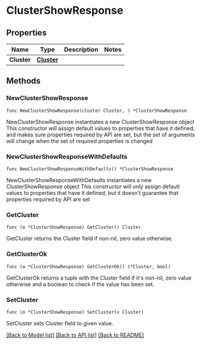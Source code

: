 # ClusterShowResponse

## Properties

Name | Type | Description | Notes
------------ | ------------- | ------------- | -------------
**Cluster** | [**Cluster**](Cluster.md) |  | 

## Methods

### NewClusterShowResponse

`func NewClusterShowResponse(cluster Cluster, ) *ClusterShowResponse`

NewClusterShowResponse instantiates a new ClusterShowResponse object
This constructor will assign default values to properties that have it defined,
and makes sure properties required by API are set, but the set of arguments
will change when the set of required properties is changed

### NewClusterShowResponseWithDefaults

`func NewClusterShowResponseWithDefaults() *ClusterShowResponse`

NewClusterShowResponseWithDefaults instantiates a new ClusterShowResponse object
This constructor will only assign default values to properties that have it defined,
but it doesn't guarantee that properties required by API are set

### GetCluster

`func (o *ClusterShowResponse) GetCluster() Cluster`

GetCluster returns the Cluster field if non-nil, zero value otherwise.

### GetClusterOk

`func (o *ClusterShowResponse) GetClusterOk() (*Cluster, bool)`

GetClusterOk returns a tuple with the Cluster field if it's non-nil, zero value otherwise
and a boolean to check if the value has been set.

### SetCluster

`func (o *ClusterShowResponse) SetCluster(v Cluster)`

SetCluster sets Cluster field to given value.



[[Back to Model list]](../README.md#documentation-for-models) [[Back to API list]](../README.md#documentation-for-api-endpoints) [[Back to README]](../README.md)


